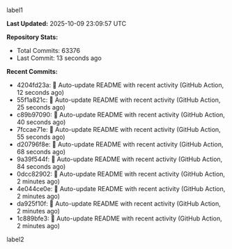 
label1 
<!-- ACTIVITY_START -->
**Last Updated:** 2025-10-09 23:09:57 UTC

**Repository Stats:**
- Total Commits: 63376
- Last Commit: 13 seconds ago

**Recent Commits:**
- 4204fd23a: 🤖 Auto-update README with recent activity (GitHub Action, 12 seconds ago)
- 55f1a821c: 🤖 Auto-update README with recent activity (GitHub Action, 25 seconds ago)
- c89b97090: 🤖 Auto-update README with recent activity (GitHub Action, 40 seconds ago)
- 7fccae71e: 🤖 Auto-update README with recent activity (GitHub Action, 55 seconds ago)
- d20796f8e: 🤖 Auto-update README with recent activity (GitHub Action, 68 seconds ago)
- 9a39f544f: 🤖 Auto-update README with recent activity (GitHub Action, 84 seconds ago)
- 0dcc82902: 🤖 Auto-update README with recent activity (GitHub Action, 2 minutes ago)
- 4e044ce0e: 🤖 Auto-update README with recent activity (GitHub Action, 2 minutes ago)
- da925f10f: 🤖 Auto-update README with recent activity (GitHub Action, 2 minutes ago)
- 1c889bfe3: 🤖 Auto-update README with recent activity (GitHub Action, 2 minutes ago)
<!-- ACTIVITY_END -->

label2

